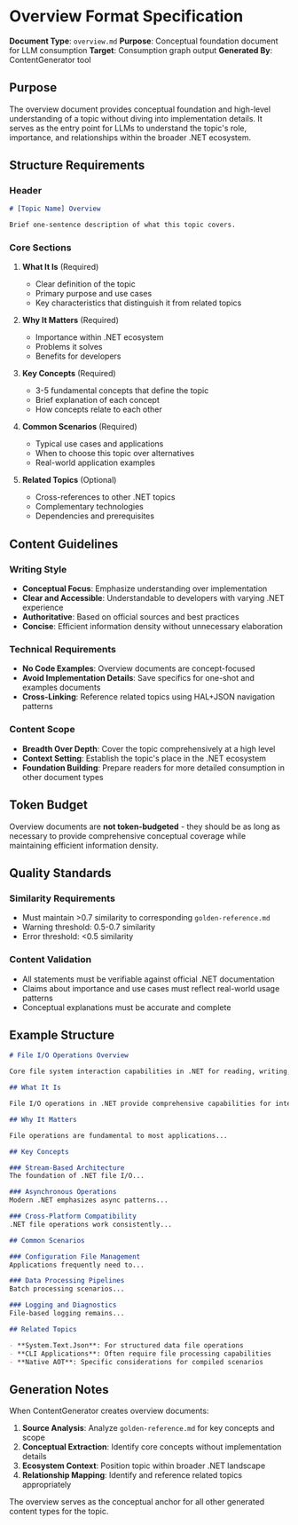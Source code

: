 # Overview Format Specification

**Document Type**: `overview.md`
**Purpose**: Conceptual foundation document for LLM consumption
**Target**: Consumption graph output
**Generated By**: ContentGenerator tool

## Purpose

The overview document provides conceptual foundation and high-level understanding of a topic without diving into implementation details. It serves as the entry point for LLMs to understand the topic's role, importance, and relationships within the broader .NET ecosystem.

## Structure Requirements

### Header
```markdown
# [Topic Name] Overview

Brief one-sentence description of what this topic covers.
```

### Core Sections

1. **What It Is** (Required)
   - Clear definition of the topic
   - Primary purpose and use cases
   - Key characteristics that distinguish it from related topics

2. **Why It Matters** (Required)
   - Importance within .NET ecosystem
   - Problems it solves
   - Benefits for developers

3. **Key Concepts** (Required)
   - 3-5 fundamental concepts that define the topic
   - Brief explanation of each concept
   - How concepts relate to each other

4. **Common Scenarios** (Required)
   - Typical use cases and applications
   - When to choose this topic over alternatives
   - Real-world application examples

5. **Related Topics** (Optional)
   - Cross-references to other .NET topics
   - Complementary technologies
   - Dependencies and prerequisites

## Content Guidelines

### Writing Style
- **Conceptual Focus**: Emphasize understanding over implementation
- **Clear and Accessible**: Understandable to developers with varying .NET experience
- **Authoritative**: Based on official sources and best practices
- **Concise**: Efficient information density without unnecessary elaboration

### Technical Requirements
- **No Code Examples**: Overview documents are concept-focused
- **Avoid Implementation Details**: Save specifics for one-shot and examples documents
- **Cross-Linking**: Reference related topics using HAL+JSON navigation patterns

### Content Scope
- **Breadth Over Depth**: Cover the topic comprehensively at a high level
- **Context Setting**: Establish the topic's place in the .NET ecosystem
- **Foundation Building**: Prepare readers for more detailed consumption in other document types

## Token Budget

Overview documents are **not token-budgeted** - they should be as long as necessary to provide comprehensive conceptual coverage while maintaining efficient information density.

## Quality Standards

### Similarity Requirements
- Must maintain >0.7 similarity to corresponding `golden-reference.md`
- Warning threshold: 0.5-0.7 similarity
- Error threshold: <0.5 similarity

### Content Validation
- All statements must be verifiable against official .NET documentation
- Claims about importance and use cases must reflect real-world usage patterns
- Conceptual explanations must be accurate and complete

## Example Structure

```markdown
# File I/O Operations Overview

Core file system interaction capabilities in .NET for reading, writing, and managing files.

## What It Is

File I/O operations in .NET provide comprehensive capabilities for interacting with the file system...

## Why It Matters

File operations are fundamental to most applications...

## Key Concepts

### Stream-Based Architecture
The foundation of .NET file I/O...

### Asynchronous Operations
Modern .NET emphasizes async patterns...

### Cross-Platform Compatibility
.NET file operations work consistently...

## Common Scenarios

### Configuration File Management
Applications frequently need to...

### Data Processing Pipelines
Batch processing scenarios...

### Logging and Diagnostics
File-based logging remains...

## Related Topics

- **System.Text.Json**: For structured data file operations
- **CLI Applications**: Often require file processing capabilities
- **Native AOT**: Specific considerations for compiled scenarios
```

## Generation Notes

When ContentGenerator creates overview documents:

1. **Source Analysis**: Analyze `golden-reference.md` for key concepts and scope
2. **Conceptual Extraction**: Identify core concepts without implementation details
3. **Ecosystem Context**: Position topic within broader .NET landscape
4. **Relationship Mapping**: Identify and reference related topics appropriately

The overview serves as the conceptual anchor for all other generated content types for the topic.